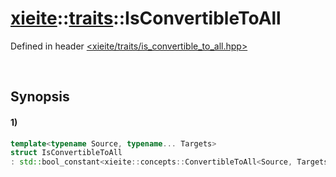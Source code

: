 # [xieite](../../xieite.md)\:\:[traits](../../traits.md)\:\:IsConvertibleToAll
Defined in header [<xieite/traits/is_convertible_to_all.hpp>](../../../include/xieite/traits/is_convertible_to_all.hpp)

&nbsp;

## Synopsis
#### 1)
```cpp
template<typename Source, typename... Targets>
struct IsConvertibleToAll
: std::bool_constant<xieite::concepts::ConvertibleToAll<Source, Targets...>> {};
```
